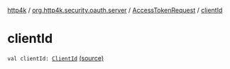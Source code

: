 [http4k](../../index.md) / [org.http4k.security.oauth.server](../index.md) / [AccessTokenRequest](index.md) / [clientId](./client-id.md)

# clientId

`val clientId: `[`ClientId`](../-client-id/index.md) [(source)](https://github.com/http4k/http4k/blob/master/http4k-security-oauth/src/main/kotlin/org/http4k/security/oauth/server/GenerateAccessToken.kt#L109)